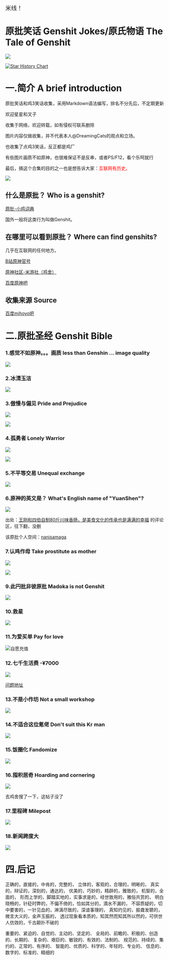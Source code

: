 <font size=4>米线！</font>

# 原批笑话 Genshit Jokes/原氏物语 The Tale of Genshit

![](https://github.com/DreamingCats/GenshitJokes/raw/main/images/禁止原批.jpg)


[![Star History Chart](https://api.star-history.com/svg?repos=DreamingCats/GenshitJokes&type=Date)](https://star-history.com/#DreamingCats/GenshitJokes&Date)


# 一.简介 A brief introduction

原批笑话和鸡3笑话收集，采用Markdown语法编写，排名不分先后，不定期更新

欢迎星星和叉子

收集于网络，欢迎转载，如有侵权可联系删除

图片内容仅做收集，并不代表本人@DreamingCats的观点和立场。

也收集了点鸡3笑话，反正都是鸡厂

有些图片画质不如原神，也很难保证不是反串，或者PS/F12，看个乐呵就行


最后，搞这个合集的目的之一也是想告诉大家：<font color="red">互联网有历史。</font>

![](https://github.com/DreamingCats/GenshitJokes/raw/main/images/一定是米哈游干的.gif)

## 什么是原批？  Who is a genshit?

<a href="https://jikipedia.com/definition/baidu_qa/458907976" target="_blank">原批-小鸡词典</a>

国外一般将这类行为叫做Genshit。

## 在哪里可以看到原批？ Where can find genshits?

几乎在互联网的任何地方。

<a href="https://space.bilibili.com/3196602" target="_blank">B站原神官号</a>

<a href="https://bbs.mihoyo.com/ys/" target="_blank">原神社区-米游社（鸡舍）</a>

<a href="https://tieba.baidu.com/f?kw=%E5%8E%9F%E7%A5%9E&ie=utf-8&tab=main" target="_blank">百度原神吧</a>

<a href="" target="_blank"></a>

## 收集来源  Source

<a href="https://tieba.baidu.com/f?ie=utf-8&kw=mihoyo&fr=search" target="_blank">百度mihoyo吧</a>

<a href="" target="_blank"></a>

# 二.原批圣经  Genshit Bible



### 1.感觉不如原神。。。画质  less than Genshin ... image quality

![](https://github.com/DreamingCats/GenshitJokes/raw/main/images/感觉画质不如原神.jpg)

### 2.冰清玉洁

![](https://github.com/DreamingCats/GenshitJokes/raw/main/images/原批眼中的鸡场.jpg)

### 3.傲慢与偏见  Pride and Prejudice

![](https://github.com/DreamingCats/GenshitJokes/raw/main/images/傲慢与偏见.png)



![](https://github.com/DreamingCats/GenshitJokes/raw/main/images/心寒米哈游一游.jpg)



### 4.孤勇者  Lonely Warrior

![](https://github.com/DreamingCats/GenshitJokes/raw/main/images/孤勇者1.jpg)

![](https://github.com/DreamingCats/GenshitJokes/raw/main/images/孤勇者1.jpg)

### 5.不平等交易 Unequal exchange

![](https://github.com/DreamingCats/GenshitJokes/raw/main/images/不平等交易.jpg)





### 6.原神的英文是？ What's English name of "YuanShen"?

![](https://github.com/DreamingCats/GenshitJokes/raw/main/images/原神的英文是？.png)

出处：<a href="https://www.bilibili.com/video/BV1Na411k7GT?p=1&t=32" target="_blank">王刚和四伯自制80斤川味香肠，是美食文化的传承也是满满的幸福</a>  的评论区，往下翻，没删

该原批个人空间：<a href="https://space.bilibili.com/954799" target="_blank">nanisamaga</a>




### 7.认鸡作母 Take prostitute as mother

![](https://github.com/DreamingCats/GenshitJokes/raw/main/images/认鸡作母1.jpg)

![](https://github.com/DreamingCats/GenshitJokes/raw/main/images/认鸡作母2.jpg)




### 9.此円批非彼原批  Madoka is not Genshit

![](https://github.com/DreamingCats/GenshitJokes/raw/main/images/此円批非彼原批.jpg)

### 10.救星

![](https://github.com/DreamingCats/GenshitJokes/raw/main/images/救星.jpg)

### 11.为爱买单  Pay for love

![自愿充值](https://github.com/DreamingCats/GenshitJokes/raw/main/images/自愿充值.jpg)

### 12.七千生活费 -¥7000

![](https://github.com/DreamingCats/GenshitJokes/raw/main/images/七千生活费.jpg)

<a href="https://www.zhihu.com/question/427305451/answer/1580649667" target="_blank">问题地址</a>



### 13.不是小作坊 Not a small workshop

![](https://github.com/DreamingCats/GenshitJokes/raw/main/images/不是小作坊.jpg)

### 14.不适合这位氪佬 Don't suit this Kr man

![](https://github.com/DreamingCats/GenshitJokes/raw/main/images/不适合这位氪佬.jpg)

### 15.饭圈化  Fandomize

![](https://github.com/DreamingCats/GenshitJokes/raw/main/images/饭圈化.png)



### 16.囤积居奇  Hoarding and cornering

![](https://github.com/DreamingCats/GenshitJokes/raw/main/images/囤积居奇.jpg)

去鸡舍搜了一下，这帖子没了

### 17.里程碑  Milepost

![](https://github.com/DreamingCats/GenshitJokes/raw/main/images/里程碑.jpg)



### 18.新闻跨度大

![](https://github.com/DreamingCats/GenshitJokes/raw/main/images/新闻跨度大.jpg)










# 四.后记

正确的，直接的，中肯的，完整的，
立体的，客观的，合理的，明晰的，
真实的，辩证的，深刻的，通达的，
优美的，巧妙的，精辟的，雅致的，
机智的，全面的，
形而上学的，脚踏实地的，实事求是的，经世致用的，雅俗共赏的，
明白晓畅的，针砭时弊的，不偏不倚的，恰如其分的，滴水不漏的，
不容质疑的，切中要害的，一针见血的，淋漓尽致的，深谙事理的，
真知灼见的，振聋发聩的，微言大义的，金声玉振的，
透过现象看本质的，知其然而知其所以然的，可供世人仿效的，千古颠扑不破的

重要的、紧迫的、自觉的、主动的、坚定的、
全局的、前瞻的、积极的、创造的、长期的、
复杂的、艰巨的、敏锐的、有效的、法制的、
规范的、持续的、集约的、正常的、有序的、
智能的、优质的、科学的、年轻的、专业的、
信息的、数字的、标准的、精细的